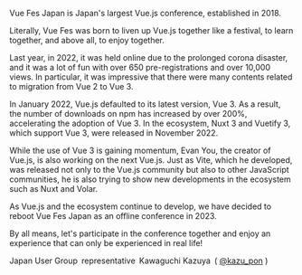 Vue Fes Japan is Japan's largest Vue.js conference, established in 2018.

Literally, Vue Fes was born to liven up Vue.js together like a festival, to learn together, and above all, to enjoy together.

Last year, in 2022, it was held online due to the prolonged corona disaster, and it was a lot of fun with over 650 pre-registrations and over 10,000 views. In particular, it was impressive that there were many contents related to migration from Vue 2 to Vue 3.

In January 2022, Vue.js defaulted to its latest version, Vue 3. As a result, the number of downloads on npm has increased by over 200%, accelerating the adoption of Vue 3. In the ecosystem, Nuxt 3 and Vuetify 3, which support Vue 3, were released in November 2022.

While the use of Vue 3 is gaining momentum, Evan You, the creator of Vue.js, is also working on the next Vue.js. Just as Vite, which he developed, was released not only to the Vue.js community but also to other JavaScript communities, he is also trying to show new developments in the ecosystem such as Nuxt and Volar.

As Vue.js and the ecosystem continue to develop, we have decided to reboot Vue Fes Japan as an offline conference in 2023.

By all means, let's participate in the conference together and enjoy an experience that can only be experienced in real life!

<div class="representative">
Japan User Group&ensp;representative&ensp;Kawaguchi Kazuya&ensp;( <a href="https://twitter.com/kazu_pon" target="_blank" rel="noreferrer">@kazu_pon</a> )
</div>
